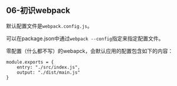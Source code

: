 ## 06-初识webpack

默认配置文件是`webpack.config.js`。

可以在package.json中通过`webpack --config`指定来指定配置文件。

零配置（什么都不写）的webapck，会默认应用的配置包含如下的内容：

```
module.exports = {
	entry: "./src/index.js",
	output: "./dist/main.js"
}
```
